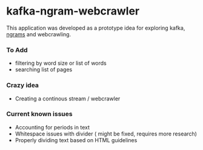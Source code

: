 # kafka-ngram-webcrawler

This application was developed as a prototype idea for exploring kafka, [ngrams](https://en.wikipedia.org/wiki/N-gram) and webcrawling.

### To Add
- filtering by word size or list of words
- searching list of pages

### Crazy idea
- Creating a continous stream / webcrawler

### Current known issues
- Accounting for periods in text
- Whitespace issues with divider ( might be fixed, requires more research)
- Properly dividing text based on HTML guidelines
